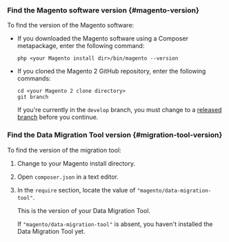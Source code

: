 <div markdown="1">

### Find the Magento software version {#magento-version}
To find the version of the Magento software:

*	If you downloaded the Magento software using a Composer metapackage, enter the following command:

		php <your Magento install dir>/bin/magento --version
*	If you cloned the Magento 2 GitHub repository, enter the following commands:

		cd <your Magento 2 clone directory>
		git branch

	If you're currently in the `develop` branch, you must change to a <a href="{{ site.gdeurl }}install-gde/install/cli/dev_downgrade.html">released branch</a> before you continue.

### Find the Data Migration Tool version {#migration-tool-version}

To find the version of the migration tool:

1.	Change to your Magento install directory.
2.	Open `composer.json` in a text editor.
3.	In the `require` section, locate the value of `"magento/data-migration-tool"`.

	This is the version of your Data Migration Tool.

	If `"magento/data-migration-tool"` is absent, you haven't installed the Data Migration Tool yet.